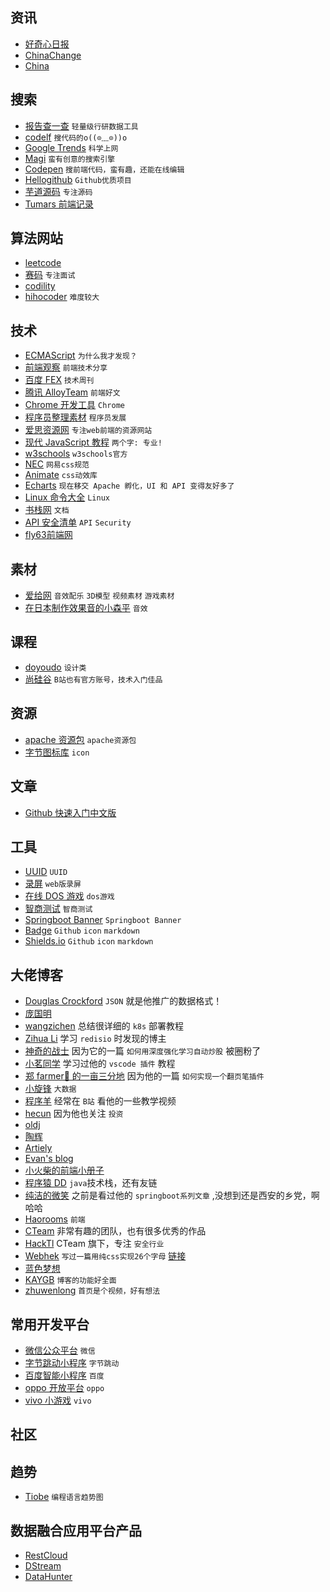## 资讯

- [好奇心日报](http://www.qdaily.com/)
- [ChinaChange](https://chinachange.org/)
- [China](http://www.china.org.cn/)

## 搜索

- [报告查一查](http://report.seedsufe.com/#/index) `轻量级行研数据工具`
- [codelf](https://unbug.github.io/codelf/) `搜代码的o((⊙﹏⊙))o`
- [Google Trends](https://trends.google.com/trends/) `科学上网`
- [Magi](https://magi.com/) `蛮有创意的搜索引擎`
- [Codepen](https://codepen.io/) `搜前端代码，蛮有趣，还能在线编辑`
- [Hellogithub](https://hellogithub.com/) `Github优质项目`
- [芋道源码](https://www.iocoder.cn/) `专注源码`
- [Tumars 前端记录](https://github.com/tumars/fe-record)

## 算法网站

- [leetcode](https://leetcode-cn.com/)
- [赛码](https://www.acmcoder.com/index) `专注面试`
- [codility](https://www.codility.com/)
- [hihocoder](http://hihocoder.com/) `难度较大`

## 技术

- [ECMAScript](https://tc39.es/ecma262/) `为什么我才发现？`
- [前端观察](https://qianduan.net/) `前端技术分享`
- [百度 FEX](http://fex.baidu.com/) `技术周刊`
- [腾讯 AlloyTeam](http://www.alloyteam.com/) `前端好文`
- [Chrome 开发工具](https://developers.google.cn/web/tools/chrome-devtools) `Chrome`
- [程序员整理素材](http://tools.stanzhai.site/) `程序员发展`
- [爱思资源网](http://www.aseoe.com/) `专注web前端的资源网站`
- [现代 JavaScript 教程](https://zh.javascript.info/) `两个字: 专业!`
- [w3schools](https://www.w3schools.com/) `w3schools官方`
- [NEC](http://nec.netease.com/) `网易css规范`
- [Animate](https://animate.style/) `css动效库`
- [Echarts](https://echarts.apache.org/zh/index.html) `现在移交 Apache 孵化，UI 和 API 变得友好多了`
- [Linux 命令大全](https://man.linuxde.net/) `Linux`
- [书栈网](https://www.bookstack.cn/) `文档`
- [API 安全清单](https://github.com/shieldfy/API-Security-Checklist/blob/master/README-zh.md) `API` `Security`
- [fly63前端网](http://www.fly63.com/)

## 素材

- [爱给网](https://www.aigei.com/) `音效配乐` `3D模型` `视频素材` `游戏素材`
- [在日本制作效果音的小森平](https://taira-komori.jpn.org/freesoundcn.html) `音效`

## 课程

- [doyoudo](https://www.doyoudo.com/) `设计类`
- [尚硅谷](http://www.atguigu.com/download.shtml) `B站也有官方账号，技术入门佳品`

## 资源

- [apache 资源包](http://archive.apache.org/dist/) `apache资源包`
- [字节图标库](https://iconpark.bytedance.com) `icon`

## 文章

- [Github 快速入门中文版](https://docs.github.com/cn/github/getting-started-with-github/quickstart)

## 工具

- [UUID](http://www.uuid.online/) `UUID`
- [录屏](https://tools.miku.ac/screen_record/) `web版录屏`
- [在线 DOS 游戏](https://dos.zczc.cz/) `dos游戏`
- [智商测试](https://www.zxgj.cn/m/zhishang) `智商测试`
- [Springboot Banner](https://www.bootschool.net/ascii) `Springboot Banner`
- [Badge](https://badge.fury.io/) `Github` `icon` `markdown`
- [Shields.io](https://shields.io/category/platform-support) `Github` `icon` `markdown`

## 大佬博客

- [Douglas Crockford](https://www.crockford.com/blog.html) `JSON` 就是他推广的数据格式！
- [庞国明](http://pangguoming.com/about)
- [wangzichen](http://www.codedog.fun/) 总结很详细的 `k8s` 部署教程
- [Zihua Li](https://zihua.li/) 学习 `redisio` 时发现的博主
- [神奇的战士](https://thinkhard.tech/) 因为它的一篇 `如何用深度强化学习自动炒股` 被圈粉了
- [小茗同学](https://haoji.me/) 学习过他的 `vscode 插件` 教程
- [郑 farmer🐛 的一亩三分地](https://www.zhengqingxin.com/) 因为他的一篇 `如何实现一个翻页笔插件`
- [小旋锋](http://laijianfeng.org/) `大数据`
- [程序羊](https://www.codesheep.cn/) 经常在 `B站` 看他的一些教学视频
- [hecun](http://hecun.site/) 因为他也关注 `投资`
- [oldj](https://oldj.net/about/)
- [陶辉](https://www.taohui.org.cn/)
- [Artiely](https://artiely.gitee.io/)
- [Evan's blog](https://xugaoyi.com/)
- [小火柴的前端小册子](https://xiaohuochai.site/)
- [程序猿 DD](https://blog.didispace.com/) `java`技术栈，还有友链
- [纯洁的微笑](http://www.ityouknow.com/) 之前是看过他的 `springboot系列文章` ,没想到还是西安的乡党，啊哈哈
- [Haorooms](https://www.haorooms.com/) `前端`
- [CTeam](https://c.team/) 非常有趣的团队，也有很多优秀的作品
- [HackTl](https://hack.tl/) CTeam 旗下，专注 `安全行业`
- [Webhek](https://www.webhek.com/) `写过一篇用纯css实现26个字母` [链接](https://www.webhek.com/post/css-sans.html)
- [蓝色梦想](https://www.bluesdream.com/)
- [KAYGB](https://blog.kaygb.com) `博客的功能好全面`
- [zhuwenlong](https://www.zhuwenlong.com/) `首页是个视频，好有想法`

## 常用开发平台

- [微信公众平台](https://mp.weixin.qq.com/) `微信`
- [字节跳动小程序](https://microapp.bytedance.com/) `字节跳动`
- [百度智能小程序](https://smartprogram.baidu.com/docs/introduction/enter_application/) `百度`
- [oppo 开放平台](https://open.oppomobile.com/wiki/doc#id=10522) `oppo`
- [vivo 小游戏](https://minigame.vivo.com.cn/documents/#/api/service/newaccount?id=key) `vivo`

## 社区

## 趋势

- [Tiobe](https://www.tiobe.com/tiobe-index/) `编程语言趋势图`

## 数据融合应用平台产品

- [RestCloud](http://www.restcloud.cn/restcloud/mycms/index.html)
- [DStream](http://www.dstream.com.cn/document.html)
- [DataHunter](https://www.datahunter.cn/user/videos.html)